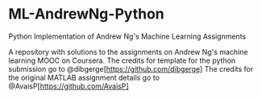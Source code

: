 # ML-AndrewNg-Python
Python Implementation of Andrew Ng's Machine Learning Assignments

A repository with solutions to the assignments on Andrew Ng's machine learning MOOC on Coursera. 
The credits for template for the python submission go to @dibgerge[https://github.com/dibgerge]
The credits for the original MATLAB assignment details go to @AvaisP[https://github.com/AvaisP]
